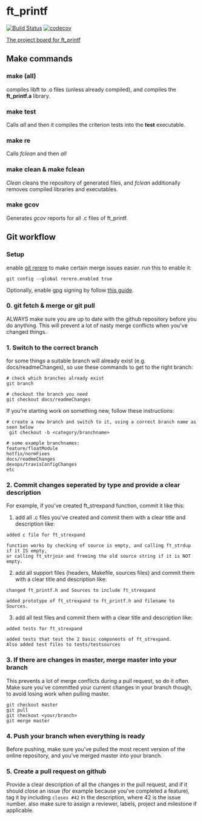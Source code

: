 # ft_printf
[![Build Status](https://travis-ci.com/lgutter/ft_printf.svg?token=1XqUmANNphr1YCadgPKp&branch=master)](https://travis-ci.com/lgutter/ft_printf)
[![codecov](https://codecov.io/gh/lgutter/ft_printf/branch/master/graph/badge.svg?token=mIYsxaVIbL)](https://codecov.io/gh/lgutter/ft_printf)

[The project board for ft_printf](https://github.com/users/lgutter/projects/1)

## Make commands
### make (all)
compiles libft to .o files (unless already compiled), and compiles the **ft_printf.a** library.

### make test
Calls *all* and then it compiles the criterion tests into the **test** executable.

### make re
Calls *fclean* and then *all*

### make clean & make fclean
*Clean* cleans the repository of generated files, and *fclean* additionally removes compiled libraries and executables.

### make gcov
Generates *gcov* reports for all .c files of ft_printf.

## Git workflow

### Setup
enable [git rerere](https://git-scm.com/book/en/v2/Git-Tools-Rerere) to make certain merge issues easier. run this to enable it:
```
git config --global rerere.enabled true
```
Optionally, enable gpg signing by follow [this guide](https://github.com/OscarMulder/codam-gpg-signing).

### 0. git fetch & merge or git pull
ALWAYS make sure you are up to date with the github repository before you do anything.
This will prevent a lot of nasty merge conflicts when you've changed things.

### 1. Switch to the correct branch
for some things a suitable branch will already exist (e.g. docs/readmeChanges), so use these commands to get to the right branch:
```
# check which branches already exist
git branch

# checkout the branch you need
git checkout docs/readmeChanges
```
If you're starting work on something new, follow these instructions:
```
# create a new branch and switch to it, using a correct branch name as seen below
 git checkout -b <category/branchname>

# some example branchnames:
feature/floatModule
hotfix/normFixes
docs/readmeChanges
devops/travisConfigChanges
etc
```

### 2. Commit changes seperated by type and provide a clear description
For example, if you've created ft_strexpand function, commit it like this:
1. add all .c files you've created and commit them with a clear title and description like:
```
added c file for ft_strexpand

function works by checking of source is empty, and calling ft_strdup if it IS empty,
or calling ft_strjoin and freeing the old source string if it is NOT empty.
```
2. add all support files (headers, Makefile, sources files) and commit them with a clear title and description like:
```
changed ft_printf.h and Sources to include ft_strexpand

added prototype of ft_strexpand to ft_printf.h and filename to Sources.
```
3. add all test files and commit them with a clear title and description like:
```
added tests for ft_strexpand

added tests that test the 2 basic components of ft_strexpand.
Also added test files to tests/testsources
```
### 3. If there are changes in master, merge master into your branch
This prevents a lot of merge conflicts during a pull request, so do it often.
Make sure you've committed your current changes in your branch though, to avoid losing work when pulling master.
```
git checkout master
git pull
git checkout <your/branch>
git merge master
```

### 4. Push your branch when everything is ready
Before pushing, make sure you've pulled the most recent version of the online repository, and you've merged master into your branch.

### 5. Create a pull request on github
Provide a clear description of all the changes in the pull request,
and if it should close an issue (for example because you've completed a feature), tag it by including `closes #42` in the description, where 42 is the issue number.
also make sure to assign a reviewer, labels, project and milestone if applicable.